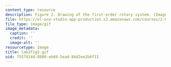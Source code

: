 ```yaml
---
content_type: resource
description: Figure 2. Drawing of the first-order rotary system. (Image by Prof. Trumper.)
file: https://ol-ocw-studio-app-production.s3.amazonaws.com/courses/2-003-modeling-dynamics-and-control-i-spring-2005/7557814d8880ebd45ead84d2ee2b6f11_lab3fig2.gif
file_type: image/gif
image_metadata:
  caption: ''
  credit: ''
  image-alt: ''
resourcetype: Image
title: lab3fig2.gif
uid: 7557814d-8880-ebd4-5ead-84d2ee2b6f11
---
```

